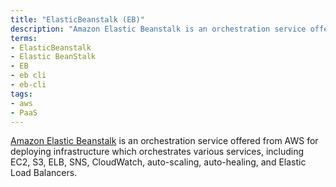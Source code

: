 ```yaml
---
title: "ElasticBeanstalk (EB)"
description: "Amazon Elastic Beanstalk is an orchestration service offered from AWS for deploying infrastructure which orchestrates various services, including EC2, S3, ELB, SNS, CloudWatch, auto-scaling, auto-healing, and Elastic Load Balancers."
terms:
- ElasticBeanstalk
- Elastic BeanStalk
- EB
- eb cli
- eb-cli
tags:
- aws
- PaaS
---
```

[Amazon Elastic Beanstalk](https://aws.amazon.com/elasticbeanstalk/) is an orchestration service offered from AWS for deploying infrastructure which orchestrates various services, including EC2, S3, ELB, SNS, CloudWatch, auto-scaling, auto-healing, and Elastic Load Balancers.